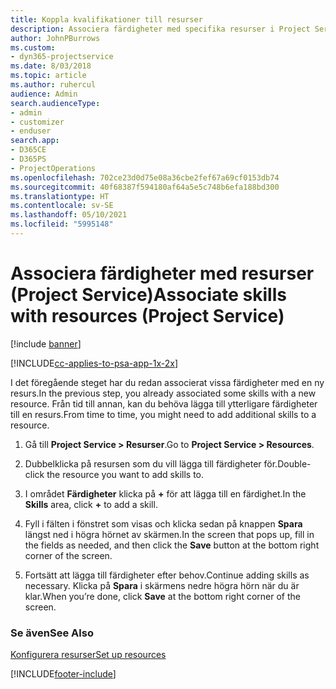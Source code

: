 ```yaml
---
title: Koppla kvalifikationer till resurser
description: Associera färdigheter med specifika resurser i Project Service
author: JohnPBurrows
ms.custom:
- dyn365-projectservice
ms.date: 8/03/2018
ms.topic: article
ms.author: ruhercul
audience: Admin
search.audienceType:
- admin
- customizer
- enduser
search.app:
- D365CE
- D365PS
- ProjectOperations
ms.openlocfilehash: 702ce23d0d75e08a36cbe2fef67a69cf0153db74
ms.sourcegitcommit: 40f68387f594180af64a5e5c748b6efa188bd300
ms.translationtype: HT
ms.contentlocale: sv-SE
ms.lasthandoff: 05/10/2021
ms.locfileid: "5995148"
---
```

# <a name="associate-skills-with-resources-project-service"></a><span data-ttu-id="8353d-103">Associera färdigheter med resurser (Project Service)</span><span class="sxs-lookup"><span data-stu-id="8353d-103">Associate skills with resources (Project Service)</span></span>

[!include [banner](../includes/psa-now-project-operations.md)]

[!INCLUDE[cc-applies-to-psa-app-1x-2x](../includes/cc-applies-to-psa-app-1x-2x.md)]

<span data-ttu-id="8353d-104">I det föregående steget har du redan associerat vissa färdigheter med en ny resurs.</span><span class="sxs-lookup"><span data-stu-id="8353d-104">In the previous step, you already associated some skills with  a new resource.</span></span> <span data-ttu-id="8353d-105">Från tid till annan, kan du behöva lägga till ytterligare färdigheter till en resurs.</span><span class="sxs-lookup"><span data-stu-id="8353d-105">From time to time, you might need to add additional skills to a resource.</span></span>  
  
1.  <span data-ttu-id="8353d-106">Gå till **Project Service > Resurser**.</span><span class="sxs-lookup"><span data-stu-id="8353d-106">Go to **Project Service > Resources**.</span></span>  
  
2.  <span data-ttu-id="8353d-107">Dubbelklicka på resursen som du vill lägga till färdigheter för.</span><span class="sxs-lookup"><span data-stu-id="8353d-107">Double-click the resource you want to add skills to.</span></span>  
  
3.  <span data-ttu-id="8353d-108">I området **Färdigheter** klicka på **+** för att lägga till en färdighet.</span><span class="sxs-lookup"><span data-stu-id="8353d-108">In the **Skills** area, click **+** to add a skill.</span></span>  
  
4.  <span data-ttu-id="8353d-109">Fyll i fälten i fönstret som visas och klicka sedan på knappen **Spara** längst ned i högra hörnet av skärmen.</span><span class="sxs-lookup"><span data-stu-id="8353d-109">In the screen that pops up, fill in the fields as needed, and then click the **Save** button at the bottom right corner of the screen.</span></span>  
  
5.  <span data-ttu-id="8353d-110">Fortsätt att lägga till färdigheter efter behov.</span><span class="sxs-lookup"><span data-stu-id="8353d-110">Continue adding skills as necessary.</span></span> <span data-ttu-id="8353d-111">Klicka på **Spara** i skärmens nedre högra hörn när du är klar.</span><span class="sxs-lookup"><span data-stu-id="8353d-111">When you’re done, click **Save** at the bottom right corner of the screen.</span></span>  
  
### <a name="see-also"></a><span data-ttu-id="8353d-112">Se även</span><span class="sxs-lookup"><span data-stu-id="8353d-112">See Also</span></span>  
 [<span data-ttu-id="8353d-113">Konfigurera resurser</span><span class="sxs-lookup"><span data-stu-id="8353d-113">Set up resources</span></span>](../psa/set-up-resources.md)


[!INCLUDE[footer-include](../includes/footer-banner.md)]